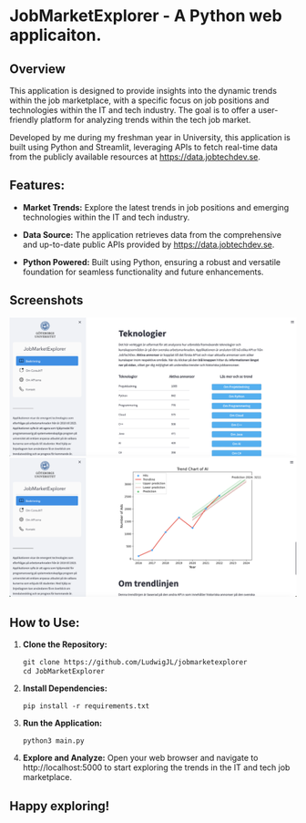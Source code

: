 # JobMarketExplorer - A Python web applicaiton.
## Overview

This application is designed to provide insights into the dynamic trends within the job marketplace, with a specific focus on job positions and technologies within the IT and tech industry. The goal is to offer a user-friendly platform for analyzing trends within the tech job market.

Developed by me during my freshman year in University, this application is built using Python and Streamlit, leveraging APIs to fetch real-time data from the publicly available resources at https://data.jobtechdev.se.

## Features:

- **Market Trends:** Explore the latest trends in job positions and emerging technologies within the IT and tech industry.

- **Data Source:** The application retrieves data from the comprehensive and up-to-date public APIs provided by https://data.jobtechdev.se.

- **Python Powered:** Built using Python, ensuring a robust and versatile foundation for seamless functionality and future enhancements.

## Screenshots
![Homeview](screenshots/homepage.png) ![Trendview](screenshots/trendview.png)

## How to Use:

1. **Clone the Repository:**
   ```
   git clone https://github.com/LudwigJL/jobmarketexplorer
   cd JobMarketExplorer
   ```

2. **Install Dependencies:**
   ```
   pip install -r requirements.txt
   ```

3. **Run the Application:**
   ```
   python3 main.py
   ```

4. **Explore and Analyze:**
   Open your web browser and navigate to http://localhost:5000 to start exploring the trends in the IT and tech job marketplace.

## Happy exploring!
